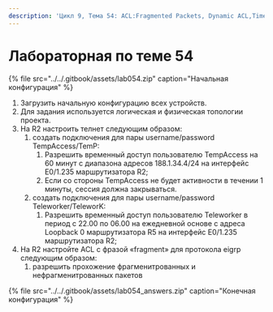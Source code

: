 ```yaml
---
description: 'Цикл 9, Тема 54: ACL:Fragmented Packets, Dynamic ACL,Time-Based ACL'
---
```


# Лабораторная по теме 54

{% file src="../../.gitbook/assets/lab054.zip" caption="Начальная конфигурация" %}

1. Загрузить начальную конфигурацию всех устройств.
2. Для задания используется логическая и физическая топологии проекта.
3. На R2 настроить телнет следующим образом:
   1. создать подключения для пары username/password TempAccess/TemP:
      1. Разрешить временный доступ пользователю TempAccess на 60 минут с диапазона адресов 188.1.34.4/24 на интерфейс E0/1.235 маршрутизатора R2;
      2. Если со стороны TempAccess не будет активности в течении 1 минуты, сессия должна закрываться.
   2. создать подключения для пары username/password Teleworker/TeleworK:
      1. Разрешить временный доступ пользователю Teleworker в период с 22.00 по 06.00 на ежедневной основе с адреса Loopback 0 маршрутизатора R5 на интерфейс E0/1.235 маршрутизатора R2;
4. На R2 настройте ACL с фразой «fragment» для протокола eigrp следующим образом:
   1. разрешить прохожение фрагменитрованных и нефрагменитрованных пакетов

{% file src="../../.gitbook/assets/lab054\_answers.zip" caption="Конечная конфигурация" %}

